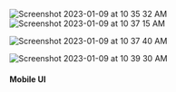 ![Screenshot 2023-01-09 at 10 35 32 AM](https://user-images.githubusercontent.com/78360526/211244014-34c10772-6b7d-438e-90ce-7aa52f4d40d6.jpg)
<br>
![Screenshot 2023-01-09 at 10 37 15 AM](https://user-images.githubusercontent.com/78360526/211244123-e228ca41-ec10-491e-89fc-ff129d8f033a.jpg)
<br>

![Screenshot 2023-01-09 at 10 37 40 AM](https://user-images.githubusercontent.com/78360526/211244156-99651455-c6bb-4905-9726-ad03534a9a93.jpg)
<br>

![Screenshot 2023-01-09 at 10 39 30 AM](https://user-images.githubusercontent.com/78360526/211244268-5147671d-f887-411e-85ba-14c31f9fb319.jpg)
<h4>Mobile UI</h4>

